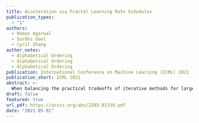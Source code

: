 ```yaml
---
title: Acceleration via Fractal Learning Rate Schedules
publication_types:
  - "1"
authors:
  - Naman Agarwal
  - Surbhi Goel
  - Cyril Zhang
author_notes:
  - Alphabetical Ordering
  - Alphabetical Ordering
  - Alphabetical Ordering
publication: International Conference on Machine Learning (ICML) 2021
publication_short: ICML 2021
abstract: >-
  When balancing the practical tradeoffs of iterative methods for large-scale optimization, the learning rate schedule remains notoriously difficult to understand and expensive to tune. We demonstrate the presence of these subtleties even in the innocuous case when the objective is a convex quadratic. We reinterpret an iterative algorithm from the numerical analysis literature as what we call the Chebyshev learning rate schedule for accelerating vanilla gradient descent, and show that the problem of mitigating instability leads to a fractal ordering of step sizes. We provide some experiments and discussion to challenge current understandings of the "edge of stability" in deep learning: even in simple settings, provable acceleration can be obtained by making negative local progress on the objective.
draft: false
featured: true
url_pdf: https://arxiv.org/abs/2103.01338.pdf
date: "2021-05-01"
---
```

